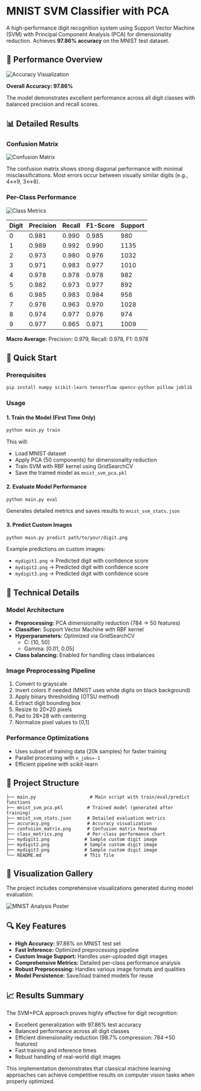 # MNIST SVM Classifier with PCA

A high-performance digit recognition system using Support Vector Machine (SVM) with Principal Component Analysis (PCA) for dimensionality reduction. Achieves **97.86% accuracy** on the MNIST test dataset.

## 🎯 Performance Overview

![Accuracy Visualization](accuracy.png)

**Overall Accuracy: 97.86%**

The model demonstrates excellent performance across all digit classes with balanced precision and recall scores.

## 📊 Detailed Results

### Confusion Matrix
![Confusion Matrix](confusion_matrix.png)

The confusion matrix shows strong diagonal performance with minimal misclassifications. Most errors occur between visually similar digits (e.g., 4↔9, 3↔8).

### Per-Class Performance
![Class Metrics](class_metrics.png)

| Digit | Precision | Recall | F1-Score | Support |
|-------|-----------|--------|----------|---------|
| 0     | 0.981     | 0.990  | 0.985    | 980     |
| 1     | 0.989     | 0.992  | 0.990    | 1135    |
| 2     | 0.973     | 0.980  | 0.976    | 1032    |
| 3     | 0.971     | 0.983  | 0.977    | 1010    |
| 4     | 0.978     | 0.978  | 0.978    | 982     |
| 5     | 0.982     | 0.973  | 0.977    | 892     |
| 6     | 0.985     | 0.983  | 0.984    | 958     |
| 7     | 0.976     | 0.963  | 0.970    | 1028    |
| 8     | 0.974     | 0.977  | 0.976    | 974     |
| 9     | 0.977     | 0.965  | 0.971    | 1009    |

**Macro Average:** Precision: 0.979, Recall: 0.978, F1: 0.978

## 🚀 Quick Start

### Prerequisites
```bash
pip install numpy scikit-learn tensorflow opencv-python pillow joblib
```

### Usage

#### 1. Train the Model (First Time Only)
```bash
python main.py train
```
This will:
- Load MNIST dataset
- Apply PCA (50 components) for dimensionality reduction
- Train SVM with RBF kernel using GridSearchCV
- Save the trained model as `mnist_svm_pca.pkl`

#### 2. Evaluate Model Performance
```bash
python main.py eval
```
Generates detailed metrics and saves results to `mnist_svm_stats.json`

#### 3. Predict Custom Images
```bash
python main.py predict path/to/your/digit.png
```

Example predictions on custom images:
- `mydigit1.png` → Predicted digit with confidence score
- `mydigit2.png` → Predicted digit with confidence score  
- `mydigit3.png` → Predicted digit with confidence score

## 🔧 Technical Details

### Model Architecture
- **Preprocessing:** PCA dimensionality reduction (784 → 50 features)
- **Classifier:** Support Vector Machine with RBF kernel
- **Hyperparameters:** Optimized via GridSearchCV
  - C: [10, 50]
  - Gamma: [0.01, 0.05]
- **Class balancing:** Enabled for handling class imbalances

### Image Preprocessing Pipeline
1. Convert to grayscale
2. Invert colors if needed (MNIST uses white digits on black background)
3. Apply binary thresholding (OTSU method)
4. Extract digit bounding box
5. Resize to 20×20 pixels
6. Pad to 28×28 with centering
7. Normalize pixel values to [0,1]

### Performance Optimizations
- Uses subset of training data (20k samples) for faster training
- Parallel processing with `n_jobs=-1`
- Efficient pipeline with scikit-learn

## 📁 Project Structure
```
├── main.py                    # Main script with train/eval/predict functions
├── mnist_svm_pca.pkl         # Trained model (generated after training)
├── mnist_svm_stats.json      # Detailed evaluation metrics
├── accuracy.png              # Accuracy visualization
├── confusion_matrix.png      # Confusion matrix heatmap
├── class_metrics.png         # Per-class performance chart
├── mydigit1.png             # Sample custom digit image
├── mydigit2.png             # Sample custom digit image
├── mydigit3.png             # Sample custom digit image
└── README.md                # This file
```

## 🎨 Visualization Gallery

The project includes comprehensive visualizations generated during model evaluation:

![MNIST Analysis Poster](mnist_analysis_poster.png)

## 🔍 Key Features

- **High Accuracy:** 97.86% on MNIST test set
- **Fast Inference:** Optimized preprocessing pipeline
- **Custom Image Support:** Handles user-uploaded digit images
- **Comprehensive Metrics:** Detailed per-class performance analysis
- **Robust Preprocessing:** Handles various image formats and qualities
- **Model Persistence:** Save/load trained models for reuse

## 📈 Results Summary

The SVM+PCA approach proves highly effective for digit recognition:
- Excellent generalization with 97.86% test accuracy
- Balanced performance across all digit classes
- Efficient dimensionality reduction (98.7% compression: 784→50 features)
- Fast training and inference times
- Robust handling of real-world digit images

This implementation demonstrates that classical machine learning approaches can achieve competitive results on computer vision tasks when properly optimized.